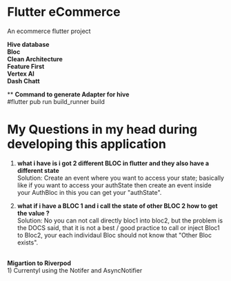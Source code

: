 # Flutter eCommerce

An ecommerce flutter project

<b>Hive database </b>
<br/>
<b>Bloc</b> 
<br/>
<b>Clean Architecture </b>
<br/>
<b>Feature First </b>
<br/>
<b>Vertex AI</b>
<br/>
<b>Dash Chatt</b>
<br/>

** <b>Command to generate Adapter for hive</b><br/>
#flutter pub run build_runner build

# My Questions in my head during developing this application

1) <b>what i have is i got 2 different BLOC in flutter and they also have a different state</b> <br/>
  Solution: Create an event where you want to access your state; basically like if you want to access your authState then create an event inside your AuthBloc in this you can get your "authState".

3) <b>what if i have a BLOC 1 and i call the state of other BLOC 2 how to get the value ?</b> <br/>
  Solution: No you can not call directly bloc1 into bloc2, but the problem is the DOCS said, that it is not a best / good practice to call or inject Bloc1 to Bloc2, your each individaul Bloc should not know that "Other Bloc exists".
<br/>
<b>Migartion to Riverpod</b>
<br/>
1) Currentyl using the Notifer and AsyncNotifier
